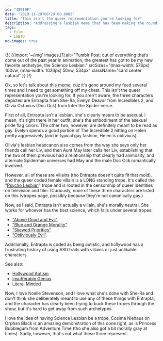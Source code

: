 ```yaml
---
id: "48919F"
date: "2019-11-29T00:29:00.000Z"
title: "This isn't the queer representation you're looking for"
description: "Addressing a lesbian meme that has been making the rounds."
tags:
  - Film
  - LGBTQ
no-images: true
---
```


{!{
{{import '~/img' images.[1]
  alt="Tumblr Post: out of everything that’s come out of the past year in animation, the greatest has got to be my new favorite archetype, the Science Lesbian."
  srcSizes="(max-width: 576px) 100vw, (max-width: 1020px) 50vw, 534px"
  className="card center natural"
}}
}!}

Ok, so let's talk about [this meme](https://freelancecryptid.tumblr.com/post/182323492167), cuz it's gone around my feed several times and I need to get something off my chest. This isn't the queer representation you're looking for. If you aren't aware, the three characters depicted are Entrapta from She-Ra, Evelyn Deavor from Incredibles 2, and Olivia Octavius (Doc Ock) from Inter the Spider-verse.

First of all, Entrapta isn't a lesbian, she's clearly meant to be asexual. I mean, it's right there in her outfit, she's the embodiment of the asexual pride flag colors. The other two, however, are definitely meant to be read as gay. Evelyn spends a good portion of The Incredible 2 hitting on Helen pretty aggressively (and in typical gay fashion, Helen is oblivious).

Olivia's lesbian headcanon also comes from the way she says only her friends call her Liv, and then Aunt May later calls her Liv, establishing that the two of them previous had a relationship that clearly had animosity, and alternate Spiderman universes had May and the male Doc Ock romantically involved.

However, all of these are villains (tho Entrapta doesn't quite fit that mold), and the queer coded female villain is a LONG standing trope. It's called the "[Psycho Lesbian](https://tvtropes.org/pmwiki/pmwiki.php/Main/PsychoLesbian)" trope and is rooted in the censorship of queer identities on television and film. (Curiously, none of these three characters are listed on this tvtropes page, possibly because they're not canonically gay.)

Now, as I said, Entrapta isn't actually a villain, she's morally neutral. She works for whoever has the best science, which falls under several tropes:

- ["Above Good and Evil"](https://tvtropes.org/pmwiki/pmwiki.php/Main/AboveGoodAndEvil)
- ["Blue and Orange Morality"](https://tvtropes.org/pmwiki/pmwiki.php/Main/BlueAndOrangeMorality)
- ["Skewed Priorities"](https://tvtropes.org/pmwiki/pmwiki.php/Main/SkewedPriorities)
- ["Obliviously Evil"](https://tvtropes.org/pmwiki/pmwiki.php/Main/ObliviouslyEvil).

Additionally, Entrapta is coded as being autistic, and hollywood has a frustrating history of using ASD traits with villains or just unlikable characters.

See also:

- [Hollywood Autism](https://tvtropes.org/pmwiki/pmwiki.php/Main/HollywoodAutism)
- [Insufferable Genius](https://tvtropes.org/pmwiki/pmwiki.php/Main/InsufferableGenius)
- [Literal Minded](https://tvtropes.org/pmwiki/pmwiki.php/Main/LiteralMinded)

Now, I love Noelle Stevenson, and I love what she's done with She-Ra and don't think she deliberately meant to use any of these things with Entrapta, and the character has clearly been trying to buck these tropes through the show, but it's hard to get away from such archetypes.

I love the idea of having Science Lesbian be a trope, Cosima Niehaus on Orphan Black is an amazing demonstration of this done right, as is Princess Bubblegum from Adventure Time (tho she also got a bit morally gray at times). Sadly, however, that's not what these three represent.

